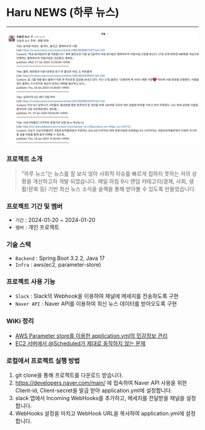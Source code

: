 # Haru NEWS (하루 뉴스)

---

![img.png](img.png)

### 프로젝트 소개

> "하루 뉴스"는 뉴스를 잘 보지 않아 사회적 이슈를 빠르게 접하지 못하는 저의 상황을 개선하고자 개발 되었습니다. 매일 아침 9시 랜덤 카테고리(경제, 사회, 생활/문화 등) 기반 최신 뉴스 소식을 슬랙을 통해
> 받아볼 수
> 있도록 만들었습니다.

### 프로젝트 기간 및 멤버

- `기간` : 2024-01-20 ~ 2024-01-20
- `멤버` : 개인 프로젝트

### 기술 스택

- `Backend` : Spring Boot 3.2.2, Java 17
- `Infra` : aws(ec2, parameter-store)

### 프로젝트 사용 기능

- `Slack` : Slack의 Webhook을 이용하여 채널에 메세지를 전송하도록 구현
- `Naver API` : Naver API를 이용하여 최신 뉴스 데이터를 받아오도록 구현

### WiKi 정리

- [AWS Parameter store를 이용한 application.yml의 민감정보 관리](https://github.com/park0jae/HaruNews/wiki/AWS-Parameter-store%EB%A5%BC-%EC%9D%B4%EC%9A%A9%ED%95%9C-application.yml%EC%9D%98-%EB%AF%BC%EA%B0%90%EC%A0%95%EB%B3%B4-%EA%B4%80%EB%A6%AC)
- [EC2 서버에서 @Scheduled가 제대로 동작하지 않는 문제](https://github.com/park0jae/HaruNews/wiki/EC2-%EC%84%9C%EB%B2%84%EC%97%90%EC%84%9C-@Scheduled%EA%B0%80-%EC%A0%9C%EB%8C%80%EB%A1%9C-%EB%8F%99%EC%9E%91%ED%95%98%EC%A7%80-%EC%95%8A%EB%8A%94-%EB%AC%B8%EC%A0%9C)

### 로컬에서 프로젝트 실행 방법

1. git clone을 통해 프로젝트를 다운로드 받습니다.
2. https://developers.naver.com/main/ 에 접속하여 Naver API 사용을 위한 Client-id, Client-secret을 발급 받아 application.yml에 설정합니다.
2. slack 앱에서 Incoming WebHooks를 추가하고, 메세지를 전달받을 채널을 설정합니다.
3. WebHooks 설정을 마치고 WebHook URL을 복사하여 application.yml에 설정합니다.

